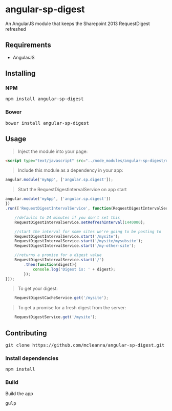# angular-sp-digest
An AngularJS module that keeps the Sharepoint 2013 RequestDigest refreshed

## Requirements

 - AngularJS

## Installing

### NPM

<pre>npm install angular-sp-digest</pre>

### Bower

<pre>bower install angular-sp-digest</pre>

## Usage

>Inject the module into your page:

```html
<script type="text/javascript" src="../node_modules/angular-sp-digest/dist/angular-sp-digest.min.js"></script>
```

>Include this module as a dependency in your app:

```javascript
angular.module('myApp', ['angular.sp.digest']);
```

>Start the RequestDigestIntervalService on app start

```javascript
angular.module('myApp', ['angular.sp.digest'])
})
.run(['RequestDigestIntervalService', function(RequestDigestIntervalService){

    //defaults to 24 minutes if you don't set this
    RequestDigestIntervalService.setRefreshInterval(1440000);

    //start the interval for some sites we're going to be posting to
    RequestDigestIntervalService.start('/mysite');
    RequestDigestIntervalService.start('/mysite/mysubsite');
    RequestDigestIntervalService.start('/my-other-site');

    //returns a promise for a digest value
    RequestDigestIntervalService.start('/')
        .then(function(digest){
            console.log('Digest is: ' + digest);
        });
}]);
```

>To get your digest:
```javascript
    RequestDigestCacheService.get('/mysite');
```

>To get a promise for a fresh digest from the server:
```javascript
    RequestDigestService.get('/mysite');
```

## Contributing

<pre>git clone https://github.com/mcleanra/angular-sp-digest.git</pre>

### Install dependencies

<pre>npm install</pre>

### Build

Build the app

<pre>gulp</pre>